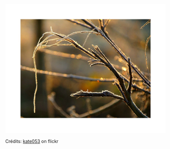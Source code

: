 ![Lucile](/images/2022-11-25.jpg)

Crédits: [kate053](https://www.flickr.com/people/16447874@N02/) on flickr